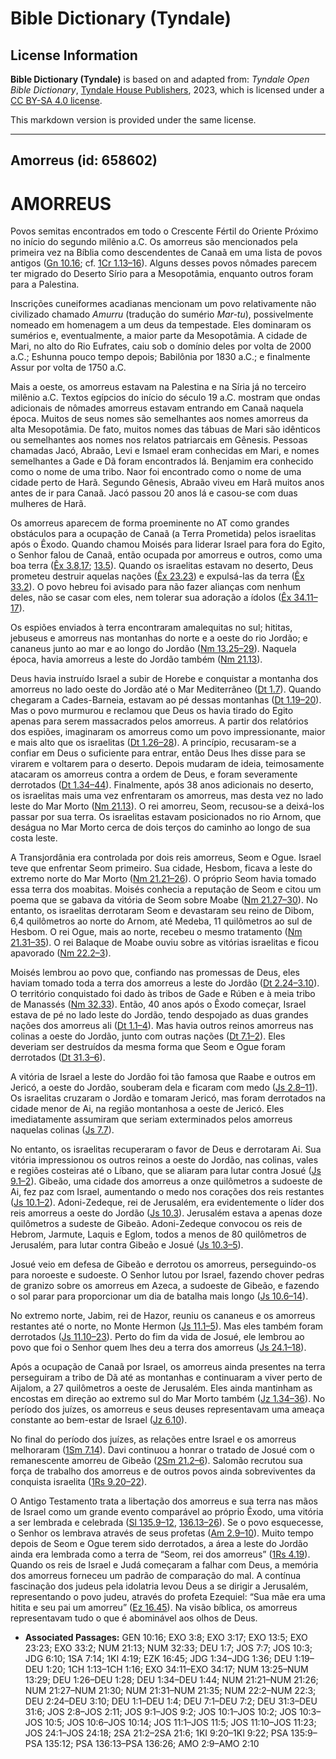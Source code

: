 # Bible Dictionary (Tyndale)

## License Information

**Bible Dictionary (Tyndale)** is based on and adapted from: _Tyndale Open Bible Dictionary_, [Tyndale House Publishers](https://tyndaleopenresources.com/), 2023, which is licensed under a [CC BY-SA 4.0 license](https://creativecommons.org/licenses/by-sa/4.0/legalcode.en).

This markdown version is provided under the same license.



--------------------------------

## Amorreus (id: 658602)

AMORREUS
========

Povos semitas encontrados em todo o Crescente Fértil do Oriente Próximo no início do segundo milênio a.C. Os amorreus são mencionados pela primeira vez na Bíblia como descendentes de Canaã em uma lista de povos antigos ([Gn 10\.16](https://ref.ly/Gen10:16); cf. [1Cr 1\.13–16](https://ref.ly/1Chr1:13-1Chr1:16)). Alguns desses povos nômades parecem ter migrado do Deserto Sírio para a Mesopotâmia, enquanto outros foram para a Palestina.

Inscrições cuneiformes acadianas mencionam um povo relativamente não civilizado chamado *Amurru* (tradução do sumério *Mar\-tu*), possivelmente nomeado em homenagem a um deus da tempestade. Eles dominaram os sumérios e, eventualmente, a maior parte da Mesopotâmia. A cidade de Mari, no alto do Rio Eufrates, caiu sob o domínio deles por volta de 2000 a.C.; Eshunna pouco tempo depois; Babilônia por 1830 a.C.; e finalmente Assur por volta de 1750 a.C.

Mais a oeste, os amorreus estavam na Palestina e na Síria já no terceiro milênio a.C. Textos egípcios do início do século 19 a.C. mostram que ondas adicionais de nômades amorreus estavam entrando em Canaã naquela época. Muitos de seus nomes são semelhantes aos nomes amorreus da alta Mesopotâmia. De fato, muitos nomes das tábuas de Mari são idênticos ou semelhantes aos nomes nos relatos patriarcais em Gênesis. Pessoas chamadas Jacó, Abraão, Levi e Ismael eram conhecidas em Mari, e nomes semelhantes a Gade e Dã foram encontrados lá. Benjamim era conhecido como o nome de uma tribo. Naor foi encontrado como o nome de uma cidade perto de Harã. Segundo Gênesis, Abraão viveu em Harã muitos anos antes de ir para Canaã. Jacó passou 20 anos lá e casou\-se com duas mulheres de Harã.

Os amorreus aparecem de forma proeminente no AT como grandes obstáculos para a ocupação de Canaã (a Terra Prometida) pelos israelitas após o Êxodo. Quando chamou Moisés para liderar Israel para fora do Egito, o Senhor falou de Canaã, então ocupada por amorreus e outros, como uma boa terra ([Êx 3\.8,17](https://ref.ly/Exod3:8,Exod3:17); [13\.5](https://ref.ly/Exod13:5)). Quando os israelitas estavam no deserto, Deus prometeu destruir aquelas nações ([Êx 23\.23](https://ref.ly/Exod23:23)) e expulsá\-las da terra ([Êx 33\.2](https://ref.ly/Exod33:2)). O povo hebreu foi avisado para não fazer alianças com nenhum deles, não se casar com eles, nem tolerar sua adoração a ídolos ([Êx 34\.11–17](https://ref.ly/Exod34:11-Exod34:17)).

Os espiões enviados à terra encontraram amalequitas no sul; hititas, jebuseus e amorreus nas montanhas do norte e a oeste do rio Jordão; e cananeus junto ao mar e ao longo do Jordão ([Nm 13\.25–29](https://ref.ly/Num13:25-Num13:29)). Naquela época, havia amorreus a leste do Jordão também ([Nm 21\.13](https://ref.ly/Num21:13)).

Deus havia instruído Israel a subir de Horebe e conquistar a montanha dos amorreus no lado oeste do Jordão até o Mar Mediterrâneo ([Dt 1\.7](https://ref.ly/Deut1:7)). Quando chegaram a Cades\-Barneia, estavam ao pé dessas montanhas ([Dt 1\.19–20](https://ref.ly/Deut1:19-Deut1:20)). Mas o povo murmurou e reclamou que Deus os havia tirado do Egito apenas para serem massacrados pelos amorreus. A partir dos relatórios dos espiões, imaginaram os amorreus como um povo impressionante, maior e mais alto que os israelitas ([Dt 1\.26–28](https://ref.ly/Deut1:26-Deut1:28)). A princípio, recusaram\-se a confiar em Deus o suficiente para entrar, então Deus lhes disse para se virarem e voltarem para o deserto. Depois mudaram de ideia, teimosamente atacaram os amorreus contra a ordem de Deus, e foram severamente derrotados ([Dt 1\.34–44](https://ref.ly/Deut1:34-Deut1:44)). Finalmente, após 38 anos adicionais no deserto, os israelitas mais uma vez enfrentaram os amorreus, mas desta vez no lado leste do Mar Morto ([Nm 21\.13](https://ref.ly/Num21:13)). O rei amorreu, Seom, recusou\-se a deixá\-los passar por sua terra. Os israelitas estavam posicionados no rio Arnom, que deságua no Mar Morto cerca de dois terços do caminho ao longo de sua costa leste.

A Transjordânia era controlada por dois reis amorreus, Seom e Ogue. Israel teve que enfrentar Seom primeiro. Sua cidade, Hesbom, ficava a leste do extremo norte do Mar Morto ([Nm 21\.21–26](https://ref.ly/Num21:21-Num21:26)). O próprio Seom havia tomado essa terra dos moabitas. Moisés conhecia a reputação de Seom e citou um poema que se gabava da vitória de Seom sobre Moabe ([Nm 21\.27–30](https://ref.ly/Num21:27-Num21:30)). No entanto, os israelitas derrotaram Seom e devastaram seu reino de Dibom, 6,4 quilômetros ao norte do Arnom, até Medeba, 11 quilômetros ao sul de Hesbom. O rei Ogue, mais ao norte, recebeu o mesmo tratamento ([Nm 21\.31–35](https://ref.ly/Num21:31-Num21:35)). O rei Balaque de Moabe ouviu sobre as vitórias israelitas e ficou apavorado ([Nm 22\.2–3](https://ref.ly/Num22:2-Num22:3)).

Moisés lembrou ao povo que, confiando nas promessas de Deus, eles haviam tomado toda a terra dos amorreus a leste do Jordão ([Dt 2\.24–3\.10](https://ref.ly/Deut2:24-Deut3:10)). O território conquistado foi dado às tribos de Gade e Rúben e à meia tribo de Manassés ([Nm 32\.33](https://ref.ly/Num32:33)). Então, 40 anos após o Êxodo começar, Israel estava de pé no lado leste do Jordão, tendo despojado as duas grandes nações dos amorreus ali ([Dt 1\.1–4](https://ref.ly/Deut1:1-Deut1:4)). Mas havia outros reinos amorreus nas colinas a oeste do Jordão, junto com outras nações ([Dt 7\.1–2](https://ref.ly/Deut7:1-Deut7:2)). Eles deveriam ser destruídos da mesma forma que Seom e Ogue foram derrotados ([Dt 31\.3–6](https://ref.ly/Deut31:3-Deut31:6)).

A vitória de Israel a leste do Jordão foi tão famosa que Raabe e outros em Jericó, a oeste do Jordão, souberam dela e ficaram com medo ([Js 2\.8–11](https://ref.ly/Josh2:8-Josh2:11)). Os israelitas cruzaram o Jordão e tomaram Jericó, mas foram derrotados na cidade menor de Ai, na região montanhosa a oeste de Jericó. Eles imediatamente assumiram que seriam exterminados pelos amorreus naquelas colinas ([Js 7\.7](https://ref.ly/Josh7:7)).

No entanto, os israelitas recuperaram o favor de Deus e derrotaram Ai. Sua vitória impressionou os outros reinos a oeste do Jordão, nas colinas, vales e regiões costeiras até o Líbano, que se aliaram para lutar contra Josué ([Js 9\.1–2](https://ref.ly/Josh9:1-Josh9:2)). Gibeão, uma cidade dos amorreus a onze quilômetros a sudoeste de Ai, fez paz com Israel, aumentando o medo nos corações dos reis restantes ([Js 10\.1–2](https://ref.ly/Josh10:1-Josh10:2)). Adoni\-Zedeque, rei de Jerusalém, era evidentemente o líder dos reis amorreus a oeste do Jordão ([Js 10\.3](https://ref.ly/Josh10:3)). Jerusalém estava a apenas doze quilômetros a sudeste de Gibeão. Adoni\-Zedeque convocou os reis de Hebrom, Jarmute, Laquis e Eglom, todos a menos de 80 quilômetros de Jerusalém, para lutar contra Gibeão e Josué ([Js 10\.3–5](https://ref.ly/Josh10:3-Josh10:5)).

Josué veio em defesa de Gibeão e derrotou os amorreus, perseguindo\-os para noroeste e sudoeste. O Senhor lutou por Israel, fazendo chover pedras de granizo sobre os amorreus em Azeca, a sudoeste de Gibeão, e fazendo o sol parar para proporcionar um dia de batalha mais longo ([Js 10\.6–14](https://ref.ly/Josh10:6-Josh10:14)).

No extremo norte, Jabim, rei de Hazor, reuniu os cananeus e os amorreus restantes até o norte, no Monte Hermon ([Js 11\.1–5](https://ref.ly/Josh11:1-Josh11:5)). Mas eles também foram derrotados ([Js 11\.10–23](https://ref.ly/Josh11:10-Josh11:23)). Perto do fim da vida de Josué, ele lembrou ao povo que foi o Senhor quem lhes deu a terra dos amorreus ([Js 24\.1–18](https://ref.ly/Josh24:1-Josh24:18)).

Após a ocupação de Canaã por Israel, os amorreus ainda presentes na terra perseguiram a tribo de Dã até as montanhas e continuaram a viver perto de Aijalom, a 27 quilômetros a oeste de Jerusalém. Eles ainda mantinham as encostas em direção ao extremo sul do Mar Morto também ([Jz 1\.34–36](https://ref.ly/Judg1:34-Judg1:36)). No período dos juízes, os amorreus e seus deuses representavam uma ameaça constante ao bem\-estar de Israel ([Jz 6\.10](https://ref.ly/Judg6:10)).

No final do período dos juízes, as relações entre Israel e os amorreus melhoraram ([1Sm 7\.14](https://ref.ly/1Sam7:14)). Davi continuou a honrar o tratado de Josué com o remanescente amorreu de Gibeão ([2Sm 21\.2–6](https://ref.ly/2Sam21:2-2Sam21:6)). Salomão recrutou sua força de trabalho dos amorreus e de outros povos ainda sobreviventes da conquista israelita ([1Rs 9\.20–22](https://ref.ly/1Kgs9:20-1Kgs9:22)).

O Antigo Testamento trata a libertação dos amorreus e sua terra nas mãos de Israel como um grande evento comparável ao próprio Êxodo, uma vitória a ser lembrada e celebrada ([Sl 135\.9–12](https://ref.ly/Ps135:9-Ps135:12), [136\.13–26](https://ref.ly/Ps136:13-Ps136:26)). Se o povo esquecesse, o Senhor os lembrava através de seus profetas ([Am 2\.9–10](https://ref.ly/Amos2:9-Amos2:10)). Muito tempo depois de Seom e Ogue terem sido derrotados, a área a leste do Jordão ainda era lembrada como a terra de “Seom, rei dos amorreus” ([1Rs 4\.19](https://ref.ly/1Kgs4:19)). Quando os reis de Israel e Judá começaram a falhar com Deus, a memória dos amorreus forneceu um padrão de comparação do mal. A contínua fascinação dos judeus pela idolatria levou Deus a se dirigir a Jerusalém, representando o povo judeu, através do profeta Ezequiel: “Sua mãe era uma hitita e seu pai um amorreu” ([Ez 16\.45](https://ref.ly/Ezek16:45)). Na visão bíblica, os amorreus representavam tudo o que é abominável aos olhos de Deus.

* **Associated Passages:** GEN 10:16; EXO 3:8; EXO 3:17; EXO 13:5; EXO 23:23; EXO 33:2; NUM 21:13; NUM 32:33; DEU 1:7; JOS 7:7; JOS 10:3; JDG 6:10; 1SA 7:14; 1KI 4:19; EZK 16:45; JDG 1:34–JDG 1:36; DEU 1:19–DEU 1:20; 1CH 1:13–1CH 1:16; EXO 34:11–EXO 34:17; NUM 13:25–NUM 13:29; DEU 1:26–DEU 1:28; DEU 1:34–DEU 1:44; NUM 21:21–NUM 21:26; NUM 21:27–NUM 21:30; NUM 21:31–NUM 21:35; NUM 22:2–NUM 22:3; DEU 2:24–DEU 3:10; DEU 1:1–DEU 1:4; DEU 7:1–DEU 7:2; DEU 31:3–DEU 31:6; JOS 2:8–JOS 2:11; JOS 9:1–JOS 9:2; JOS 10:1–JOS 10:2; JOS 10:3–JOS 10:5; JOS 10:6–JOS 10:14; JOS 11:1–JOS 11:5; JOS 11:10–JOS 11:23; JOS 24:1–JOS 24:18; 2SA 21:2–2SA 21:6; 1KI 9:20–1KI 9:22; PSA 135:9–PSA 135:12; PSA 136:13–PSA 136:26; AMO 2:9–AMO 2:10


